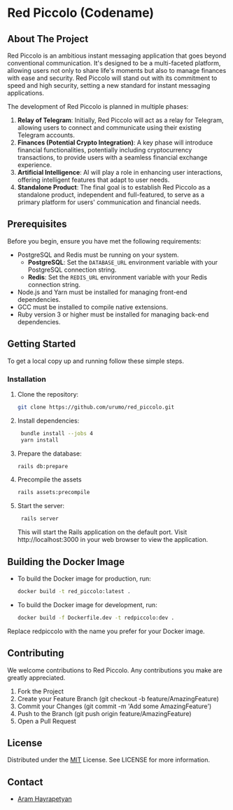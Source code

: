 # Red Piccolo (Codename)

## About The Project

Red Piccolo is an ambitious instant messaging application that goes beyond conventional communication. It's designed to be a multi-faceted platform, allowing users not only to share life's moments but also to manage finances with ease and security. Red Piccolo will stand out with its commitment to speed and high security, setting a new standard for instant messaging applications.

The development of Red Piccolo is planned in multiple phases:

1. **Relay of Telegram**: Initially, Red Piccolo will act as a relay for Telegram, allowing users to connect and communicate using their existing Telegram accounts.
2. **Finances (Potential Crypto Integration)**: A key phase will introduce financial functionalities, potentially including cryptocurrency transactions, to provide users with a seamless financial exchange experience.
3. **Artificial Intelligence**: AI will play a role in enhancing user interactions, offering intelligent features that adapt to user needs.
4. **Standalone Product**: The final goal is to establish Red Piccolo as a standalone product, independent and full-featured, to serve as a primary platform for users' communication and financial needs.


## Prerequisites

Before you begin, ensure you have met the following requirements:

- PostgreSQL and Redis must be running on your system.
    - **PostgreSQL**: Set the `DATABASE_URL` environment variable with your PostgreSQL connection string.
    - **Redis**: Set the `REDIS_URL` environment variable with your Redis connection string.
- Node.js and Yarn must be installed for managing front-end dependencies.
- GCC must be installed to compile native extensions.
- Ruby version 3 or higher must be installed for managing back-end dependencies.

## Getting Started

To get a local copy up and running follow these simple steps.

### Installation

1. Clone the repository:
   ```sh
   git clone https://github.com/urumo/red_piccolo.git
   ```
2. Install dependencies:
   ```sh
    bundle install --jobs 4
    yarn install
   ```
3. Prepare the database:
   ```sh
   rails db:prepare
   ```
4. Precompile the assets
    ```sh
    rails assets:precompile
    ```
5. Start the server:
   ```sh
    rails server
   ```
   This will start the Rails application on the default port. Visit http://localhost:3000 in your web browser to view the application.

## Building the Docker Image
- To build the Docker image for production, run:
    ```sh
    docker build -t red_piccolo:latest .
    ```
- To build the Docker image for development, run:
    ```sh
    docker build -f Dockerfile.dev -t redpiccolo:dev .
    ```

Replace redpiccolo with the name you prefer for your Docker image.

## Contributing
We welcome contributions to Red Piccolo. Any contributions you make are greatly appreciated.

1. Fork the Project
2. Create your Feature Branch (git checkout -b feature/AmazingFeature)
3. Commit your Changes (git commit -m 'Add some AmazingFeature')
4. Push to the Branch (git push origin feature/AmazingFeature)
5. Open a Pull Request

## License
Distributed under the [MIT](https://github.com/urumo/red_piccolo/blob/main/LICENSE) License. See LICENSE for more information.

## Contact
- [Aram Hayrapetyan](https://telegram.me/svcklite)
